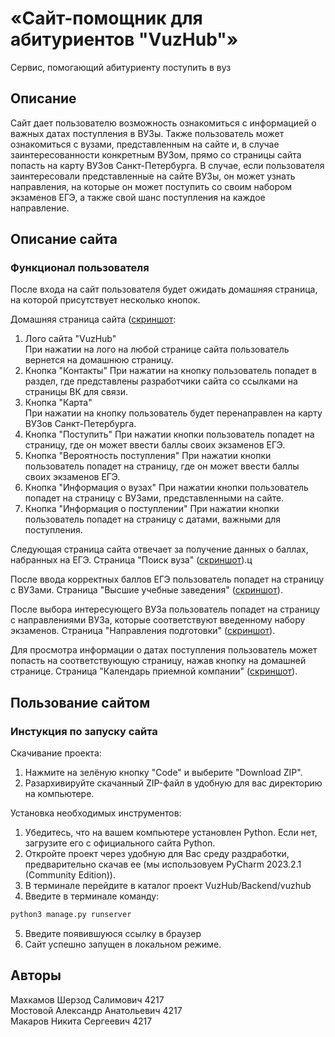 # «Сайт-помощник для абитуриентов "VuzHub"»  
Cервис, помогающий абитуриенту поступить в вуз
## Описание  
Сайт дает пользователю возможность ознакомиться с информацией о важных датах поступления в ВУЗы. Также пользователь может ознакомиться с вузами, представленным на сайте и, в случае заинтересованности конкретным ВУЗом, прямо со страницы сайта попасть на карту ВУЗов Санкт-Петербурга. В случае, если пользователя заинтересовали представленные на сайте ВУЗы, он может узнать направления, на которые он может поступить со своим набором экзаменов ЕГЭ, а также свой шанс поступления на каждое направление. 

## Описание сайта  
### Функционал пользователя
После входа на сайт пользователя будет ожидать домашняя страница, на которой присутствует несколько кнопок. 

Домашняя страница сайта
([скриншот](https://github.com/QuaRaion/VuzHub/blob/main/img/Home.png):

1. Лого сайта "VuzHub"  
При нажатии на лого на любой странице сайта пользователь вернется на домашнюю страницу.
2. Кнопка "Контакты"
При нажатии на кнопку пользователь попадет в раздел, где представлены разработчики сайта со ссылками на страницы ВК для связи.  
3. Кнопка "Карта"  
При нажатии на кнопку пользователь будет перенаправлен на карту ВУЗов Санкт-Петербурга.
4. Кнопка "Поступить"
При нажатии кнопки пользователь попадет на страницу, где он может ввести баллы своих экзаменов ЕГЭ.
5. Кнопка "Вероятность поступления"
При нажатии кнопки пользователь попадет на страницу, где он может ввести баллы своих экзаменов ЕГЭ.
6. Кнопка "Информация о вузах"
При нажатии кнопки пользователь попадет на страницу с ВУЗами, представленными на сайте.
7. Кнопка "Информация о поступлении"
При нажатии кнопки пользователь попадет на страницу с датами, важными для поступления.

Следующая страница сайта отвечает за получение данных о баллах, набранных на ЕГЭ.
Страница "Поиск вуза" ([скриншот](https://github.com/QuaRaion/VuzHub/blob/main/img/Search.png)).ц

После ввода корректных баллов ЕГЭ пользователь попадет на страницу с ВУЗами.
Страница "Высшие учебные заведения" ([скриншот](https://github.com/QuaRaion/VuzHub/blob/main/img/University.png)).

После выбора интересующего ВУЗа пользователь попадет на страницу с направлениями ВУЗа, которые соответствуют введенному набору экзаменов.
Страница "Направления подготовки" ([скриншот](https://github.com/QuaRaion/VuzHub/blob/main/img/Speciality.png)).

Для просмотра информации о датах поступления пользователь может попасть на соответствующую страницу, нажав кнопку на домашней странице.
Страница "Календарь приемной компании" ([скриншот](https://github.com/QuaRaion/VuzHub/blob/main/img/Calendar.png)).

## Пользование сайтом  
### Инстукция по запуску сайта  
Скачивание проекта:    
1. Нажмите на зелёную кнопку "Code" и выберите "Download ZIP".  
2. Разархивируйте скачанный ZIP-файл в удобную для вас директорию на компьютере.  

Установка необходимых инструментов:  
1. Убедитесь, что на вашем компьютере установлен Python. Если нет, загрузите его с официального сайта Python.  
2. Откройте проект через удобную для Вас среду раздработки, предварительно скачав ее (мы использовуем PyCharm 2023.2.1 (Community Edition)).  
3. В терминале перейдите в каталог проект VuzHub/Backend/vuzhub
4. Введите в терминале команду:
```sh
python3 manage.py runserver 
```
5. Введите появившуюся ссылку в браузер
6. Сайт успешно запущен в локальном режиме.

## Авторы  
Махкамов Шерзод Салимович 4217  
Мостовой Александр Анатольевич 4217  
Макаров Никита Сергеевич 4217  
